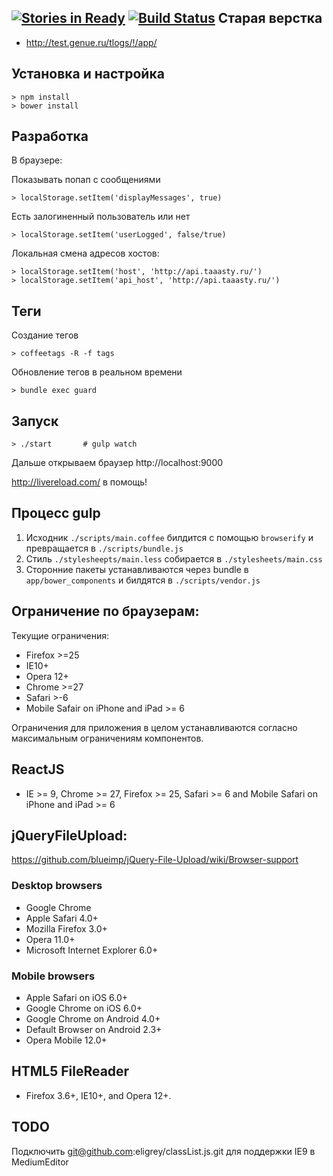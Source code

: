 [![Stories in Ready](https://badge.waffle.io/BrandyMint/mmm-tasty-static.png?label=ready&title=Ready)](http://waffle.io/BrandyMint/mmm-tasty-static)
[![Build Status](https://travis-ci.org/taaasty/web-static.svg?branch=develop)](https://travis-ci.org/taaasty/web-static)
Старая верстка  
-------------- 

* http://test.genue.ru/tlogs/!/app/

Установка и настройка 
---------------------

    > npm install
    > bower install


Разработка
----------

В браузере:

Показывать попап с сообщениями

    > localStorage.setItem('displayMessages', true)

Есть залогиненный пользователь или нет

    > localStorage.setItem('userLogged', false/true)

Локальная смена адресов хостов:

    > localStorage.setItem('host', 'http://api.taaasty.ru/')
    > localStorage.setItem('api_host', 'http://api.taaasty.ru/')

Теги
----

Создание тегов

    > coffeetags -R -f tags

Обновление тегов в реальном времени

    > bundle exec guard

Запуск
------

    > ./start       # gulp watch

Дальше открываем браузер http://localhost:9000

http://livereload.com/ в помощь!


Процесс gulp
------------

1. Исходник `./scripts/main.coffee` билдится с помощью `browserify` и превращается в `./scripts/bundle.js`
2. Стиль `./stylesheepts/main.less` собирается в `./stylesheets/main.css`
3. Сторонние пакеты устанавливаются через bundle в `app/bower_components` и билдятся в `./scripts/vendor.js`


Ограничение по браузерам:
------------------------

Текущие ограничения:

* Firefox >=25
* IE10+
* Opera 12+
* Chrome >=27
* Safari >-6
* Mobile Safair on iPhone and iPad >= 6

Ограничения для приложения в целом устанавливаются согласно максимальным ограничениям компонентов.

## ReactJS

* IE >= 9, Chrome >= 27, Firefox >= 25, Safari >= 6 and Mobile Safari on iPhone and iPad >= 6

## jQueryFileUpload:

https://github.com/blueimp/jQuery-File-Upload/wiki/Browser-support

### Desktop browsers

* Google Chrome
* Apple Safari 4.0+
* Mozilla Firefox 3.0+
* Opera 11.0+
* Microsoft Internet Explorer 6.0+

### Mobile browsers

* Apple Safari on iOS 6.0+
* Google Chrome on iOS 6.0+
* Google Chrome on Android 4.0+
* Default Browser on Android 2.3+
* Opera Mobile 12.0+

## HTML5 FileReader

* Firefox 3.6+, IE10+, and Opera 12+.

## TODO

Подключить git@github.com:eligrey/classList.js.git для поддержки IE9 в MediumEditor

